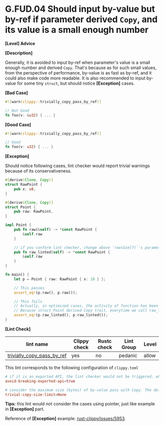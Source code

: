 # G.FUD.04 Should input by-value but by-ref if parameter derived `Copy`, and its value is a small enough number

**[Level] Advice**

**[Description]**

Generally, it is avoided to input by-ref when parameter's value is a small enough number and derived `Copy`. That's because as for such small values, from the perspective of performance, by-value is as fast as by-ref, and it could also make code more readable. It is also recommended to input by-value for some tiny `struct`, but should notice **[Exception]** cases.

**[Bad Case]**

```rust
#![warn(clippy::trivially_copy_pass_by_ref)]

// Not Good
fn foo(v: &u32) { ... }
```

**[Good Case]**

```rust
#![warn(clippy::trivially_copy_pass_by_ref)]

// Good
fn foo(v: u32) { ... }
```

**[Exception]**

Should notice following cases, lint checker would report trivial warnings because of its conservativeness.

```rust
#[derive(Clone, Copy)]
struct RawPoint {
    pub x: u8,
}

#[derive(Clone, Copy)]
struct Point {
    pub raw: RawPoint,
}

impl Point {
    pub fn raw(&self) -> *const RawPoint {
        &self.raw
    }

    // if you conform lint checker, change above `raw(&self)`'s parameter `&self` into `self`(delete ref), it is `raw_linted(self)`. That also works well in unoptimized cases(just like `cargo build`, the debug mode), but doesn't work in optimized cases(i.e. `cargo build --release`, the release mode) because of following reasons.
    pub fn raw_linted(self) -> *const RawPoint {
        &self.raw
    }
}

fn main() {
    let p = Point { raw: RawPoint { x: 10 } };

    // This passes
    assert_eq!(p.raw(), p.raw());

    // This fails
    // Actually, in optimized cases, the activity of function has been changed if not using `self` as shared ref.
    // Because struct Point derived Copy trait, everytime we call raw_linted() method, its instance would be copied, and return a different pointer.
    assert_eq!(p.raw_linted(), p.raw_linted());
}
```

**[Lint Check]**

| lint name | Clippy check | Rustc check | Lint Group | Level |
| --------- | ------------ | ----------- | ---------- | ----- |
| [trivially_copy_pass_by_ref](https://rust-lang.github.io/rust-clippy/master/#trivially_copy_pass_by_ref) | yes | no | pedanic | allow |

This lint corresponds to the following configuration of `clippy.toml`

```toml
# if it is an exported API, the lint checker would not be triggered, which avoid unexpected modifications.
avoid-breaking-exported-api=true

# consider the maximum size (bytes) of by-value pass with Copy. The default is None.
trivial-copy-size-limit=None
```
**Tips:** this lint would not consider the cases using pointer, just like example in **[Exception]** part. 

Reference of **[Exception]** example: [rust-clippy/issues/5953](https://github.com/rust-lang/rust-clippy/issues/5953).